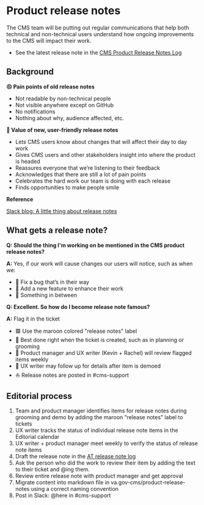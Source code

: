 # Product release notes

The CMS team will be putting out regular communications that help both technical and non-technical users understand how ongoing improvements to the CMS will impact their work.

- See the latest release note in the [CMS Product Release Notes Log](https://github.com/department-of-veterans-affairs/va.gov-cms/tree/master/product-release-notes)

## Background

**😣 Pain points of old release notes**

- Not readable by non-technical people
- Not visible anywhere except on GitHub
- No notifications
- Nothing about why, audience affected, etc.

**🍩 Value of new, user-friendly release notes**

- Lets CMS users know about changes that will affect their day to day work
- Gives CMS users and other stakeholders insight into where the product is headed
- Reassures everyone that we’re listening to their feedback
- Acknowledges that there are still a lot of pain points
- Celebrates the hard work our team is doing with each release
- Finds opportunities to make people smile

**Reference**

[Slack blog: A little thing about release notes](https://slackhq.com/a-little-thing-about-release-notes)

## What gets a release note?

**Q: Should the thing I'm working on be mentioned in the CMS product release notes?**

**A:** Yes, if our work will cause changes our users will notice, such as when we: 
* 🐛 Fix a bug that’s in their way
* 🎁 Add a new feature to enhance their work
* 🦆 Something in between

**Q: Excellent. So how do I become release note famous?**

**A:** Flag it in the ticket
* 🟥 Use the maroon colored "release notes" label 
* 🧹 Best done right when the ticket is created, such as in planning or grooming
* 📎 Product manager and UX writer (Kevin + Rachel) will review flagged items weekly
* 💎 UX writer may follow up for details after item is demoed
* ⛵️ Release notes are posted in #cms-support

## Editorial process

1. Team and product manager identifies items for release notes during grooming and demo by adding the maroon “release notes” label to tickets
2. UX writer tracks the status of individual release note items in the Editorial calendar
3. UX writer + product manager meet weekly to verify the status of release note items
4. Draft the release note in the [AT release note log](https://airtable.com/tblulo3XrMLuh4N0l/viwL2poNtFAZMeS6Z?blocks=hide)
5. Ask the person who did the work to review their item by adding the text to their ticket and @ing them.
6. Review entire release note with product manager and get approval
7. Migrate content into markdown file in va.gov-cms/product-release-notes using a correct naming convention
8. Post in Slack: @here in #cms-support
